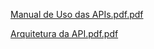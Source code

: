 [Manual de Uso das APIs.pdf.pdf](https://github.com/user-attachments/files/18498353/Manual.de.Uso.das.APIs.pdf.pdf)

[Arquitetura da API.pdf.pdf](https://github.com/user-attachments/files/18498354/Arquitetura.da.API.pdf.pdf)
